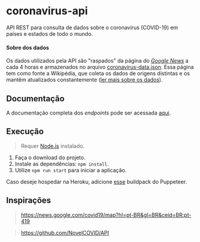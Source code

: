 # coronavirus-api

API REST para consulta de dados sobre o coronavírus (COVID-19) em países e estados de todo o mundo.

#### Sobre dos dados

Os dados utilizados pela API são "raspados" da página do *[Google News](https://news.google.com/covid19/map?hl=pt-BR&gl=BR&ceid=BR:pt-419)* a cada 4 horas e armazenados no arquivo [coronavirus-data.json](https://github.com/ArturMiguel/coronavirus-api/blob/master/src/scrapers/coronavirus-data.json). Essa página tem como fonte a Wikipédia, que coleta os dados de origens distintas e os mantêm atualizados constantemente ([ler mais sobre os dados](https://support.google.com/websearch/answer/9814707?p=cvd19_statistics&hl=pt-BR&visit_id=637240065865642349-2968813171&rd=1)).

## Documentação

A documentação completa dos *endpoints* pode ser acessada [aqui](https://coronavirus-dev.herokuapp.com/api/v1/docs).

## Execução

> Requer [Node.js](https://nodejs.org/en/) instalado.

1) Faça o download do projeto.
2) Instale as dependências: `npm install`.
3) Utilize `npm run start` para iniciar a aplicação.

Caso deseje hospedar na Heroku, adicione [esse](https://elements.heroku.com/buildpacks/jontewks/puppeteer-heroku-buildpack) buildpack do Puppeteer.

## Inspirações

> https://news.google.com/covid19/map?hl=pt-BR&gl=BR&ceid=BR:pt-419

> https://github.com/NovelCOVID/API

